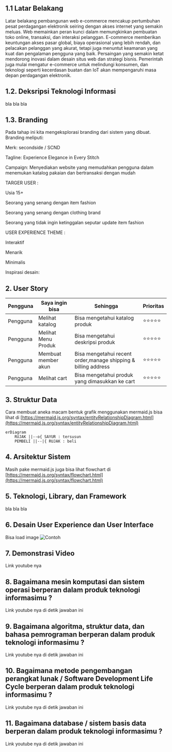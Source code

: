## 1.1 Latar Belakang

Latar belakang pembangunan web e-commerce mencakup pertumbuhan pesat perdagangan elektronik seiring dengan akses internet yang semakin meluas. Web memainkan peran kunci dalam memungkinkan pembuatan toko online, transaksi, dan interaksi pelanggan. E-commerce memberikan keuntungan akses pasar global, biaya operasional yang lebih rendah, dan pelacakan pelanggan yang akurat, tetapi juga menuntut keamanan yang kuat dan pengalaman pengguna yang baik. Persaingan yang semakin ketat mendorong inovasi dalam desain situs web dan strategi bisnis. Pemerintah juga mulai mengatur e-commerce untuk melindungi konsumen, dan teknologi seperti kecerdasan buatan dan IoT akan mempengaruhi masa depan perdagangan elektronik.

## 1.2. Deksripsi Teknologi Informasi

bla bla bla

## 1.3. Branding

Pada tahap ini kita mengeksplorasi branding dari sistem yang dibuat. Branding meliputi:

Merk: secondside / SCND


Tagline: Experience Elegance in Every Stitch


Campaign: Menyediakan website yang memudahkan pengguna dalam menemukan katalog pakaian dan bertransaksi dengan mudah 


TARGER USER :

Usia 15+

Seorang yang senang dengan item fashion

Seorang yang senang dengan clothing brand

Seorang yang tidak ingin ketinggalan seputar update item fashion

USER EXPERIENCE THEME :

Interaktif

Menarik

Minimalis

Inspirasi desain:

## 2. User Story

Pengguna | Saya ingin bisa| Sehingga |Prioritas
---|---|---|---
Pengguna | Melihat katalog | Bisa mengetahui katalog produk| ⭐⭐⭐⭐⭐
Pengguna | Melihat Menu Produk | Bisa mengetahui deskripsi produk| ⭐⭐⭐⭐⭐
Pengguna | Membuat member akun | Bisa mengetahui recent order,manage shipping & billing address| ⭐⭐⭐⭐⭐
Pengguna | Melihat cart | Bisa mengetahui produk yang dimasukkan ke cart| ⭐⭐⭐⭐⭐

## 3. Struktur Data

Cara membuat aneka macam bentuk grafik menggunakan mermaid.js bisa lihat di [https://mermaid.js.org/syntax/entityRelationshipDiagram.html](https://mermaid.js.org/syntax/entityRelationshipDiagram.html) 

```mermaid
erDiagram
    RUJAK ||--o{ SAYUR : tersusun
    PEMBELI ||--|{ RUJAK : beli
```

## 4. Arsitektur Sistem

Masih pake mermaid.js juga bisa lihat flowchart di [https://mermaid.js.org/syntax/flowchart.html](https://mermaid.js.org/syntax/flowchart.html)

## 5. Teknologi, Library, dan Framework

bla bla bla

## 6. Desain User Experience dan User Interface

Bisa load image 
![Contoh](https://fastly.picsum.photos/id/318/536/354.jpg?hmac=Ixy-wle80nudIR_cmnF1iY2y6rMUH7_9sk-BP1fTpM8)

## 7. Demonstrasi Video

Link youtube nya

## 8. Bagaimana mesin komputasi dan sistem operasi berperan dalam produk teknologi informasimu ?

Link youtube nya di detik jawaban ini

## 9. Bagaimana algoritma, struktur data, dan bahasa pemrograman berperan dalam produk teknologi informasimu ?

Link youtube nya di detik jawaban ini

## 10. Bagaimana metode pengembangan perangkat lunak / Software Development Life Cycle berperan dalam produk teknologi informasimu ?

Link youtube nya di detik jawaban ini

## 11. Bagaimana database / sistem basis data berperan dalam produk teknologi informasimu ?

Link youtube nya di detik jawaban ini
